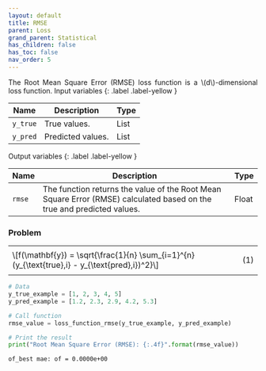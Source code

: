 ```yaml
---
layout: default
title: RMSE
parent: Loss
grand_parent: Statistical
has_children: false
has_toc: false
nav_order: 5
---
```


<!--Don't delete ths script-->
<script src = "https://polyfill.io/v3/polyfill.min.js?features=es6"></script>
<script id = "MathJax-script" async src="https://cdn.jsdelivr.net/npm/mathjax@3/es5/tex-mml-chtml.js"></script>
<!--Don't delete ths script-->

<p align="justify">
The Root Mean Square Error (RMSE) loss function is a \(d\)-dimensional loss function.
Input variables
{: .label .label-yellow }

<table style = "width:100%">
    <thead>
      <tr>
        <th>Name</th>
        <th>Description</th>
        <th>Type</th>
      </tr>
    </thead>
    <tr>
        <td><code>y_true</code></td>
        <td>True values.</td>
        <td>List</td>
    </tr>
    <tr>
        <td><code>y_pred</code></td>
        <td>Predicted values.</td>
        <td>List</td>
    </tr>
</table>
Output variables
{: .label .label-yellow }

<table style = "width:100%">
    <thead>
      <tr>
        <th>Name</th>
        <th>Description</th>
        <th>Type</th>
      </tr>
    </thead>
    <tr>
        <td><code>rmse</code></td>
        <td>The function returns the value of the Root Mean Square Error (RMSE) calculated based on the true and predicted values.</td>
        <td>Float</td>
    </tr>
</table>
<h3>Problem</h3>
<table style = "width:100%">
    <tr>
        <td style="width: 90%;">\[f(\mathbf{y}) = \sqrt{\frac{1}{n} \sum_{i=1}^{n} (y_{\text{true},i} - y_{\text{pred},i})^2}\]</td>
        <td style="width: 10%;"><p align = "right">(1)</p></td>
    </tr>
</table>

```python
# Data
y_true_example = [1, 2, 3, 4, 5]
y_pred_example = [1.2, 2.3, 2.9, 4.2, 5.3]

# Call function
rmse_value = loss_function_rmse(y_true_example, y_pred_example)

# Print the result
print("Root Mean Square Error (RMSE): {:.4f}".format(rmse_value))
```

```bash
of_best mae: of = 0.0000e+00
```

